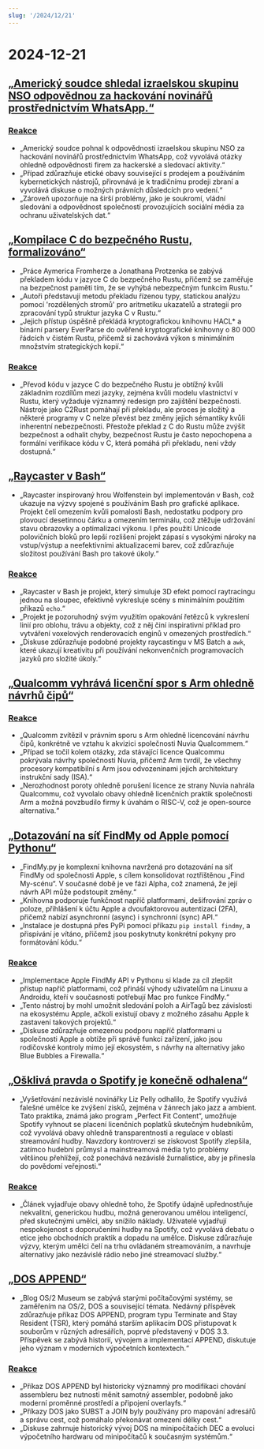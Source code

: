 ```yaml
---
slug: '/2024/12/21'
---
```


# 2024-12-21

## [„Americký soudce shledal izraelskou skupinu NSO odpovědnou za hackování novinářů prostřednictvím WhatsApp.“](https://www.reuters.com/technology/cybersecurity/us-judge-finds-israels-nso-group-liable-hacking-whatsapp-lawsuit-2024-12-21/)

### [Reakce](https://news.ycombinator.com/item?id=42476828)

- „Americký soudce pohnal k odpovědnosti izraelskou skupinu NSO za hackování novinářů prostřednictvím WhatsApp, což vyvolává otázky ohledně odpovědnosti firem za hackerské a sledovací aktivity.“
- „Případ zdůrazňuje etické obavy související s prodejem a používáním kybernetických nástrojů, přirovnává je k tradičnímu prodeji zbraní a vyvolává diskuse o možných právních důsledcích pro vedení.“
- „Zároveň upozorňuje na širší problémy, jako je soukromí, vládní sledování a odpovědnost společností provozujících sociální média za ochranu uživatelských dat.“

## [„Kompilace C do bezpečného Rustu, formalizováno“](https://arxiv.org/abs/2412.15042)

- „Práce Aymerica Fromherze a Jonathana Protzenka se zabývá překladem kódu v jazyce C do bezpečného Rustu, přičemž se zaměřuje na bezpečnost paměti tím, že se vyhýbá nebezpečným funkcím Rustu.“
- „Autoři představují metodu překladu řízenou typy, statickou analýzu pomocí 'rozdělených stromů' pro aritmetiku ukazatelů a strategii pro zpracování typů struktur jazyka C v Rustu.“
- „Jejich přístup úspěšně překládá kryptografickou knihovnu HACL\* a binární parsery EverParse do ověřené kryptografické knihovny o 80 000 řádcích v čistém Rustu, přičemž si zachovává výkon s minimálním množstvím strategických kopií.“

### [Reakce](https://news.ycombinator.com/item?id=42476192)

- „Převod kódu v jazyce C do bezpečného Rustu je obtížný kvůli základním rozdílům mezi jazyky, zejména kvůli modelu vlastnictví v Rustu, který vyžaduje významný redesign pro zajištění bezpečnosti. Nástroje jako C2Rust pomáhají při překladu, ale proces je složitý a některé programy v C nelze převést bez změny jejich sémantiky kvůli inherentní nebezpečnosti. Přestože překlad z C do Rustu může zvýšit bezpečnost a odhalit chyby, bezpečnost Rustu je často nepochopena a formální verifikace kódu v C, která pomáhá při překladu, není vždy dostupná.“

## [„Raycaster v Bash“](https://github.com/izabera/pseudo3d)

- „Raycaster inspirovaný hrou Wolfenstein byl implementován v Bash, což ukazuje na výzvy spojené s používáním Bash pro grafické aplikace. Projekt čelí omezením kvůli pomalosti Bash, nedostatku podpory pro plovoucí desetinnou čárku a omezením terminálu, což ztěžuje udržování stavu obrazovky a optimalizaci výkonu. I přes použití Unicode polovičních bloků pro lepší rozlišení projekt zápasí s vysokými nároky na vstup/výstup a neefektivními aktualizacemi barev, což zdůrazňuje složitost používání Bash pro takové úkoly.“

### [Reakce](https://news.ycombinator.com/item?id=42475703)

- „Raycaster v Bash je projekt, který simuluje 3D efekt pomocí raytracingu jednou na sloupec, efektivně vykresluje scény s minimálním použitím příkazů `echo`.“
- „Projekt je pozoruhodný svým využitím opakování řetězců k vykreslení linií pro oblohu, trávu a objekty, což z něj činí inspirativní příklad pro vytváření voxelových renderovacích enginů v omezených prostředích.“
- „Diskuse zdůrazňuje podobné projekty raycastingu v MS Batch a `awk`, které ukazují kreativitu při používání nekonvenčních programovacích jazyků pro složité úkoly.“

## [„Qualcomm vyhrává licenční spor s Arm ohledně návrhů čipů“](https://www.bloomberg.com/news/articles/2024-12-20/qualcomm-wins-licensing-fight-with-arm-over-chip-designs)

### [Reakce](https://news.ycombinator.com/item?id=42475228)

- „Qualcomm zvítězil v právním sporu s Arm ohledně licencování návrhu čipů, konkrétně ve vztahu k akvizici společnosti Nuvia Qualcommem.“
- „Případ se točil kolem otázky, zda stávající licence Qualcommu pokrývala návrhy společnosti Nuvia, přičemž Arm tvrdil, že všechny procesory kompatibilní s Arm jsou odvozeninami jejich architektury instrukční sady (ISA).“
- „Nerozhodnost poroty ohledně porušení licence ze strany Nuvia nahrála Qualcommu, což vyvolalo obavy ohledně licenčních praktik společnosti Arm a možná povzbudilo firmy k úvahám o RISC-V, což je open-source alternativa.“

## [„Dotazování na síť FindMy od Apple pomocí Pythonu“](https://github.com/malmeloo/FindMy.py)

- „FindMy.py je komplexní knihovna navržená pro dotazování na síť FindMy od společnosti Apple, s cílem konsolidovat roztříštěnou „Find My-scénu“. V současné době je ve fázi Alpha, což znamená, že její návrh API může podstoupit změny.“
- „Knihovna podporuje funkčnost napříč platformami, dešifrování zpráv o poloze, přihlášení k účtu Apple a dvoufaktorovou autentizaci (2FA), přičemž nabízí asynchronní (async) i synchronní (sync) API.“
- „Instalace je dostupná přes PyPi pomocí příkazu `pip install findmy`, a přispívání je vítáno, přičemž jsou poskytnuty konkrétní pokyny pro formátování kódu.“

### [Reakce](https://news.ycombinator.com/item?id=42479233)

- „Implementace Apple FindMy API v Pythonu si klade za cíl zlepšit přístup napříč platformami, což přináší výhody uživatelům na Linuxu a Androidu, kteří v současnosti potřebují Mac pro funkce FindMy.“
- „Tento nástroj by mohl umožnit sledování poloh a AirTagů bez závislosti na ekosystému Apple, ačkoli existují obavy z možného zásahu Apple k zastavení takových projektů.“
- „Diskuse zdůrazňuje omezenou podporu napříč platformami u společnosti Apple a obtíže při správě funkcí zařízení, jako jsou rodičovské kontroly mimo její ekosystém, s návrhy na alternativy jako Blue Bubbles a Firewalla.“

## [„Ošklivá pravda o Spotify je konečně odhalena“](https://www.honest-broker.com/p/the-ugly-truth-about-spotify-is-finally)

- „Vyšetřování nezávislé novinářky Liz Pelly odhalilo, že Spotify využívá falešné umělce ke zvýšení zisků, zejména v žánrech jako jazz a ambient. Tato praktika, známá jako program „Perfect Fit Content“, umožňuje Spotify vyhnout se placení licenčních poplatků skutečným hudebníkům, což vyvolává obavy ohledně transparentnosti a regulace v oblasti streamování hudby. Navzdory kontroverzi se ziskovost Spotify zlepšila, zatímco hudební průmysl a mainstreamová média tyto problémy většinou přehlížejí, což ponechává nezávislé žurnalistice, aby je přinesla do povědomí veřejnosti.“

### [Reakce](https://news.ycombinator.com/item?id=42478107)

- „Článek vyjadřuje obavy ohledně toho, že Spotify údajně upřednostňuje nekvalitní, generickou hudbu, možná generovanou umělou inteligencí, před skutečnými umělci, aby snížilo náklady. Uživatelé vyjadřují nespokojenost s doporučeními hudby na Spotify, což vyvolává debatu o etice jeho obchodních praktik a dopadu na umělce. Diskuse zdůrazňuje výzvy, kterým umělci čelí na trhu ovládaném streamováním, a navrhuje alternativy jako nezávislé rádio nebo jiné streamovací služby.“

## [„DOS APPEND“](https://www.os2museum.com/wp/dos-append/)

- „Blog OS/2 Museum se zabývá starými počítačovými systémy, se zaměřením na OS/2, DOS a související témata. Nedávný příspěvek zdůrazňuje příkaz DOS APPEND, program typu Terminate and Stay Resident (TSR), který pomáhá starším aplikacím DOS přistupovat k souborům v různých adresářích, poprvé představený v DOS 3.3. Příspěvek se zabývá historií, vývojem a implementací APPEND, diskutuje jeho význam v moderních výpočetních kontextech.“

### [Reakce](https://news.ycombinator.com/item?id=42475011)

- „Příkaz DOS APPEND byl historicky významný pro modifikaci chování assembleru bez nutnosti měnit samotný assembler, podobně jako moderní proměnné prostředí a připojení overlayfs.“
- „Příkazy DOS jako SUBST a JOIN byly používány pro mapování adresářů a správu cest, což pomáhalo překonávat omezení délky cest.“
- „Diskuse zahrnuje historický vývoj DOS na minipočítačích DEC a evoluci výpočetního hardwaru od minipočítačů k současným systémům.“

<head>
  <meta property="og:title" content="„Americký soudce shledal izraelskou skupinu NSO odpovědnou za hackování novinářů prostřednictvím WhatsApp.“" />
  <meta property="og:type" content="website" />
  <meta property="og:image" content="https://og.cho.sh/api/og/?title=%E2%80%9EAmerick%C3%BD%20soudce%20shledal%20izraelskou%20skupinu%20NSO%20odpov%C4%9Bdnou%20za%20hackov%C3%A1n%C3%AD%20novin%C3%A1%C5%99%C5%AF%20prost%C5%99ednictv%C3%ADm%20WhatsApp.%E2%80%9C&subheading=sobota%2021.%20prosince%202024%3A%20Hacker%20News%20Shrnut%C3%AD" />
</head>
